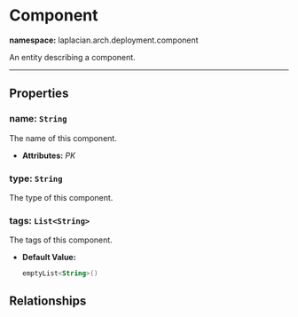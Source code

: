 # **Component**
**namespace:** laplacian.arch.deployment.component

An entity describing a component.



---

## Properties

### name: `String`
The name of this component.
- **Attributes:** *PK*

### type: `String`
The type of this component.

### tags: `List<String>`
The tags of this component.
- **Default Value:**
  ```kotlin
  emptyList<String>()
  ```

## Relationships